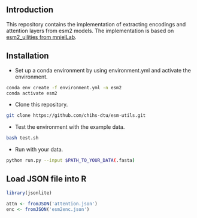 ## Introduction
This repository contains the implementation of extracting encodings and attention layers from esm2 models.
The implementation is based on [esm2_uilities from mnielLab](https://github.com/mnielLab/esm2_utilities).

## Installation
* Set up a conda environment by using environment.yml and activate the environment.
```bash
conda env create -f environment.yml -n esm2
conda activate esm2
```
* Clone this repository.
```bash
git clone https://github.com/chihs-dtu/esm-utils.git
```
* Test the environment with the example data.
```bash
bash test.sh
```
* Run with your data.
```bash
python run.py --input $PATH_TO_YOUR_DATA(.fasta)
```
## Load JSON file into R
```R
library(jsonlite)

attn <- fromJSON('attention.json')
enc <- fromJSON('esm2enc.json')
```
